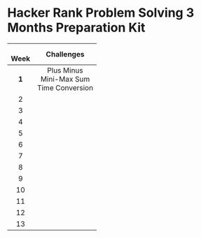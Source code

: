 # **Hacker Rank Problem Solving 3 Months Preparation Kit**

| <br />Week |                    Challenges                    |
| :---------: | :-----------------------------------------------: |
| **1** | Plus Minus<br />Mini-Max Sum<br />Time Conversion |
|      2      |                                                  |
|      3      |                                                  |
|      4      |                                                  |
|      5      |                                                  |
|      6      |                                                  |
|      7      |                                                  |
|      8      |                                                  |
|      9      |                                                  |
|     10     |                                                  |
|     11     |                                                  |
|     12     |                                                  |
|     13     |                                                  |
